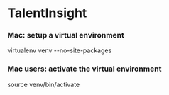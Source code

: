 # TalentInsight

### Mac: setup a virtual environment
 virtualenv venv --no-site-packages

### Mac users: activate the virtual environment
 source venv/bin/activate
